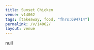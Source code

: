 ```yaml
---
title: Sunset Chicken
venue: v14062
tags: [takeaway, food, "fhrs:694714"]
permalink: /v/14062/
layout: venue
---
```

null